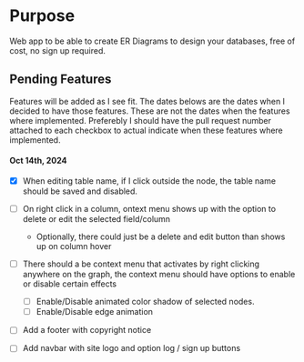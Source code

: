 # Purpose

Web app to be able to create ER Diagrams to design your databases, free of cost, no sign up required.

## Pending Features

Features will be added as I see fit. The dates belows are the dates when I decided to have those features. These are not the dates when the features where implemented. Preferebly I should have the pull request number attached to each checkbox to actual indicate when these features where implemented.

#### Oct 14th, 2024

* [X] When editing table name, if I click outside the node, the table name should be saved and disabled.
* [ ] On right click in a column, ontext menu shows up with the option to delete or edit the selected field/column

  * Optionally, there could just be a delete and edit button than shows up on column hover
* [ ] There should a be context menu that activates by right clicking anywhere on the graph, the context menu should have options to enable or disable certain effects

  * [ ] Enable/Disable animated color shadow of selected nodes.
  * [ ] Enable/Disable edge animation
* [ ] Add a footer with copyright notice
* [ ] Add navbar with site logo and option log / sign up buttons
